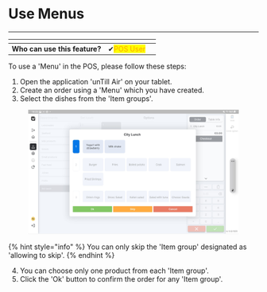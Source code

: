 # Use Menus

***

<table data-card-size="large" data-view="cards"><thead><tr><th></th><th></th><th></th></tr></thead><tbody><tr><td><strong>Who can use this feature?</strong></td><td><span data-gb-custom-inline data-tag="emoji" data-code="2714">✔</span><mark style="color:orange;">POS User</mark></td><td></td></tr></tbody></table>

To use a 'Menu' in the POS, please follow these steps:

1. Open the application 'unTill Air' on your tablet.
2. Create an order using a 'Menu' which you have created.
3. Select the dishes from the 'Item groups'.

<figure><img src="../../../images/menu3.jpg" alt=""><figcaption></figcaption></figure>

{% hint style="info" %}
You can only skip the 'Item group' designated as 'allowing to skip'.
{% endhint %}

4. You can choose only one product from each 'Item group'.
5. Click the 'Ok' button to confirm the order for any 'Item group'.&#x20;
